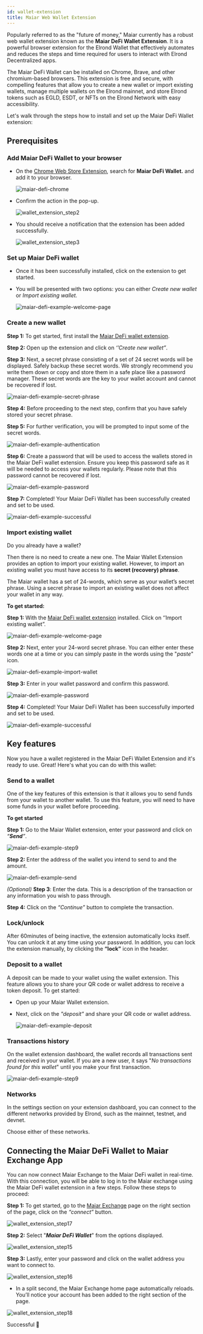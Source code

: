 ```yaml
---
id: wallet-extension
title: Maiar Web Wallet Extension
---
```


Popularly referred to as the "future of money," Maiar currently has a robust web wallet extension known as the **Maiar DeFi Wallet Extension**. It is a powerful browser extension for the Elrond Wallet that effectively automates and reduces the steps and time required for users to interact with Elrond Decentralized apps.

The Maiar DeFi Wallet can be installed on Chrome, Brave, and other chromium-based browsers. This extension is free and secure, with compelling features that allow you to create a new wallet or import existing wallets, manage multiple wallets on the Elrond mainnet, and store Elrond tokens such as EGLD, ESDT, or NFTs on the Elrond Network with easy accessibility.

Let's walk through the steps how to install and set up the Maiar DeFi Wallet extension:

## Prerequisites

### Add Maiar DeFi Wallet to your browser

* On the [Chrome Web Store Extension](https://chrome.google.com/webstore/category/extensions), search for **Maiar DeFi Wallet.** and add it to your browser. 

  ![maiar-defi-chrome](/wallet/wallet-extension/wallet_extension_step1.png)
  
* Confirm the action in the pop-up.

  ![wallet_extension_step2](/wallet/wallet-extension/wallet_extension_step2.png)
    
* You should receive a notification that the extension has been added successfully. 

  ![wallet_extension_step3](/wallet/wallet-extension/wallet_extension_step3.png)



### Set up Maiar DeFi wallet
* Once it has been successfully installed, click on the extension to get started.

* You will be presented with two options: you can either *Create new wallet* or *Import existing wallet.*

  ![maiar-defi-example-welcome-page](/wallet/wallet-extension/wallet_extension_step4.png)
 

### Create a new wallet

**Step 1:** To get started, first install the [Maiar DeFi wallet extension](https://chrome.google.com/webstore/detail/maiar-defi-wallet/dngmlblcodfobpdpecaadgfbcggfjfnm).

**Step 2:** Open up the extension and click on _‘’Create new wallet”_.

**Step 3:** Next, a secret phrase consisting of a set of 24 secret words will be displayed. Safely backup these secret words. We strongly recommend you write them down or copy and store them in a safe place like a password manager.  These secret words are the key to your wallet account and cannot be recovered if lost.

   ![maiar-defi-example-secret-phrase](/wallet/wallet-extension/wallet_extension_step5.png)


**Step 4:** Before proceeding to the next step, confirm that you have safely stored your secret phrase.

**Step 5:** For further verification, you will be prompted to input some of the secret words. 

   ![maiar-defi-example-authentication](/wallet/wallet-extension/wallet_extension_step6.png) 

**Step 6:** Create a password that will be used to access the wallets stored in the Maiar DeFi wallet extension. Ensure you keep this password safe as it will be needed to access your wallets regularly. Please note that this password cannot be recovered if lost. 

   ![maiar-defi-example-password](/wallet/wallet-extension/wallet_extension_step7.png)  

**Step 7:** Completed! Your Maiar DeFi Wallet has been successfully created and set to be used. 

   ![maiar-defi-example-successful](/wallet/wallet-extension/wallet_extension_step8.png)
    

### Import existing wallet

Do you already have a wallet?

Then there is no need to create a new one. The Maiar Wallet Extension provides an option to import your existing wallet. However, to import an existing wallet you must have access to its **secret (recovery) phrase**.

The Maiar wallet has a set of 24-words, which serve as your wallet’s secret phrase. Using a secret phrase to import an existing wallet does not affect your wallet in any way.

**To get started:** 

**Step 1:** With the [Maiar DeFi wallet extension](https://chrome.google.com/webstore/detail/maiar-defi-wallet/dngmlblcodfobpdpecaadgfbcggfjfnm) installed. Click on ‘’Import existing wallet”.

  ![maiar-defi-example-welcome-page](/wallet/wallet-extension/wallet_extension_step4.png)
 
**Step 2:** Next, enter your 24-word secret phrase. You can either enter these words one at a time or you can simply paste in the words using the "_paste_" icon.

   ![maiar-defi-example-import-wallet](/wallet/wallet-extension/wallet_extension_step14.png)
  
**Step 3:** Enter in your wallet password and confirm this password. 

  ![maiar-defi-example-password](/wallet/wallet-extension/wallet_extension_step13.png)
  
**Step 4:**  Completed! Your Maiar DeFi Wallet has been successfully imported and set to be used.

   ![maiar-defi-example-successful](/wallet/wallet-extension/wallet_extension_step8.png)
   

## Key features

Now you have a wallet registered in the Maiar DeFi Wallet Extension and it's ready to use. Great! Here's what you can do with this wallet:

### Send to a wallet

One of the key features of this extension is that it allows you to send funds from your wallet to another wallet. To use this feature, you will need to have some funds in your wallet before proceeding. 

**To get started**

 **Step 1:** Go to the Maiar Wallet extension, enter your password and click on _“**Send**”_.
 
  ![maiar-defi-example-step9](/wallet/wallet-extension/wallet_extension_step9.png)

**Step 2:** Enter the address of the wallet you intend to send to and the amount. 

  ![maiar-defi-example-send](/wallet/wallet-extension/wallet_extension_step10.png)

*(Optional)* **Step 3**: Enter the data. This is a description of the transaction or any information you wish to pass through. 

**Step 4:** Click on the _“Continue”_ button to complete the transaction.

### Lock/unlock

After 60minutes of being inactive, the extension automatically locks itself. You can unlock it at any time using your password. In addition, you can lock the extension manually, by clicking the **“lock”** icon in the header. 


### Deposit to a wallet

A deposit can be made to your wallet using the wallet extension. This feature allows you to share your QR code or wallet address to receive a token deposit. To get started:

- Open up your Maiar Wallet extension.

- Next, click on the _"*deposit*"_ and share your QR code or wallet address.
 
  ![maiar-defi-example-deposit](/wallet/wallet-extension/wallet_extension_step11.png) 


### Transactions history

On the wallet extension dashboard, the wallet records all transactions sent and received in your wallet. If you are a new user, it says "*No transactions found for this wallet*" until you make your first transaction.

   ![maiar-defi-example-step9](/wallet/wallet-extension/wallet_extension_step9.png)


### Networks

In the settings section on your extension dashboard, you can connect to the different networks provided by Elrond, such as the mainnet, testnet, and devnet.

Choose either of these networks.


## Connecting the Maiar DeFi Wallet to Maiar Exchange App 

You can now connect Maiar Exchange to the Maiar DeFi wallet in real-time. With this connection, you will be able to log in to the Maiar exchange using the Maiar DeFi wallet extension in a few steps.
Follow these steps to proceed:


**Step 1:** To get started, go to the [Maiar Exchange](https://maiar.exchange/) page on the right section of the page, click on the  _“connect”_ button.

![wallet_extension_step17](/wallet/wallet-extension/wallet_extension_step17.png)

**Step 2:** Select "***Maiar DeFi Wallet***" from the options displayed.

![wallet_extension_step15](/wallet/wallet-extension/wallet_extension_step15.png)

**Step 3:** Lastly, enter your password and click on the wallet address you want to connect to. 

![wallet_extension_step16](/wallet/wallet-extension/wallet_extension_step16.png)

- In a split second, the Maiar Exchange home page automatically reloads. You’ll notice your account has been added to the right section of the page.

![wallet_extension_step18](/wallet/wallet-extension/wallet_extension_step18.png)

Successful 🎉

